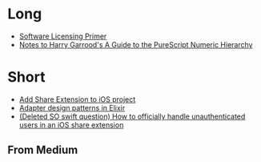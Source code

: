 Long
====
+ [Software Licensing Primer](https://toraritte.github.io/software-licensing-a-primer/)
+ [ Notes to Harry Garrood's A Guide to the PureScript Numeric Hierarchy](https://annotated-a-guide-to-the-purescript-numeric-hierarchy.readthedocs.io/en/latest/)

Short
=====
+ [Add Share Extension to iOS project](short/add-share-extension-to-ios-project.md)
+ [Adapter design patterns in Elixir](short/adapter-design-patterns-in-elixir.md)
+ [(Deleted SO swift question) How to officially handle unauthenticated users in an iOS share extension](short/deleted-how-to-officially-handle-unauthenticated-users-in-an-iOS-share-extension.htm)

From Medium
-----------

